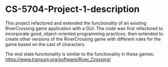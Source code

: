 # CS-5704-Project-1-description

This project refactored and extended the functionality of an existing RiverCrossing game application with a GUI. The code was first refactored to incorporate good, object-oriented programming practices, then extended to create other versions of the RiverCrossing game with different rules for the game based on the cast of characters. 

The end state functionality is similar to the functionality in these games: https://www.transum.org/software/River_Crossing/ 
